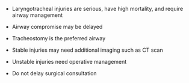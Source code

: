 - Laryngotracheal injuries are serious, have high mortality, and require airway management

- Airway compromise may be delayed

- Tracheostomy is the preferred airway

- Stable injuries may need additional imaging such as CT scan

- Unstable injuries need operative management

- Do not delay surgical consultation